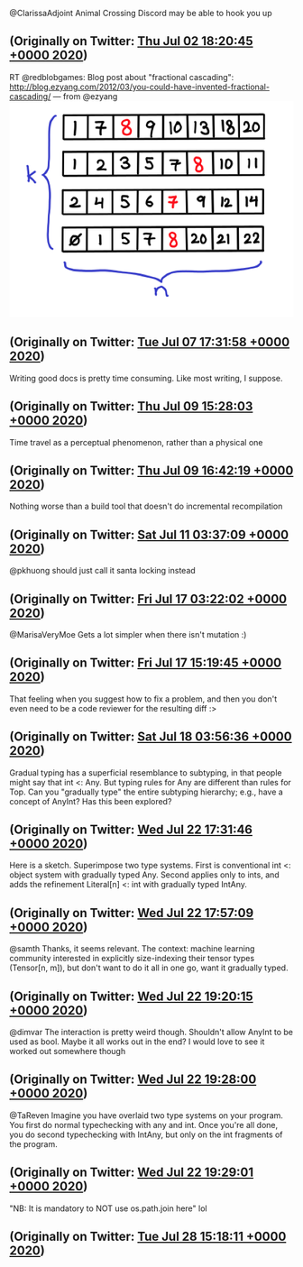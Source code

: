 @ClarissaAdjoint Animal Crossing Discord may be able to hook you up

(Originally on Twitter: [Thu Jul 02 18:20:45 +0000 2020](https://twitter.com/ezyang/status/1278755505226297344))
----
RT @redblobgames: Blog post about "fractional cascading": http://blog.ezyang.com/2012/03/you-could-have-invented-fractional-cascading/ — from @ezyang ![](media/1280555170812825601-EbzkgtTUYAA4rXO.png)

(Originally on Twitter: [Tue Jul 07 17:31:58 +0000 2020](https://twitter.com/ezyang/status/1280555170812825601))
----
Writing good docs is pretty time consuming. Like most writing, I suppose.

(Originally on Twitter: [Thu Jul 09 15:28:03 +0000 2020](https://twitter.com/ezyang/status/1281248758815211523))
----
Time travel as a perceptual phenomenon, rather than a physical one

(Originally on Twitter: [Thu Jul 09 16:42:19 +0000 2020](https://twitter.com/ezyang/status/1281267447790817285))
----
Nothing worse than a build tool that doesn't do incremental recompilation

(Originally on Twitter: [Sat Jul 11 03:37:09 +0000 2020](https://twitter.com/ezyang/status/1281794630435176451))
----
@pkhuong should just call it santa locking instead

(Originally on Twitter: [Fri Jul 17 03:22:02 +0000 2020](https://twitter.com/ezyang/status/1283965153986437121))
----
@MarisaVeryMoe Gets a lot simpler when there isn't mutation :)

(Originally on Twitter: [Fri Jul 17 15:19:45 +0000 2020](https://twitter.com/ezyang/status/1284145773488283648))
----
That feeling when you suggest how to fix a problem, and then you don't even need to be a code reviewer for the resulting diff :&gt;

(Originally on Twitter: [Sat Jul 18 03:56:36 +0000 2020](https://twitter.com/ezyang/status/1284336242965000193))
----
Gradual typing has a superficial resemblance to subtyping, in that people might say that int &lt;: Any. But typing rules for Any are different than rules for Top. Can you "gradually type" the entire subtyping hierarchy; e.g., have a concept of AnyInt? Has this been explored?

(Originally on Twitter: [Wed Jul 22 17:31:46 +0000 2020](https://twitter.com/ezyang/status/1285990937286651907))
----
Here is a sketch. Superimpose two type systems. First is conventional int &lt;: object system with gradually typed Any. Second applies only to ints, and adds the refinement Literal[n] &lt;: int with gradually typed IntAny.

(Originally on Twitter: [Wed Jul 22 17:57:09 +0000 2020](https://twitter.com/ezyang/status/1285997326184652800))
----
@samth Thanks, it seems relevant. The context: machine learning community interested in explicitly size-indexing their tensor types (Tensor[n, m]), but don't want to do it all in one go, want it gradually typed.

(Originally on Twitter: [Wed Jul 22 19:20:15 +0000 2020](https://twitter.com/ezyang/status/1286018236144918534))
----
@dimvar The interaction is pretty weird though. Shouldn't allow AnyInt to be used as bool. Maybe it all works out in the end? I would love to see it worked out somewhere though

(Originally on Twitter: [Wed Jul 22 19:28:00 +0000 2020](https://twitter.com/ezyang/status/1286020187741880322))
----
@TaReven Imagine you have overlaid two type systems on your program. You first do normal typechecking with any and int. Once you're all done, you do second typechecking with IntAny, but only on the int fragments of the program.

(Originally on Twitter: [Wed Jul 22 19:29:01 +0000 2020](https://twitter.com/ezyang/status/1286020444735381508))
----
"NB: It is mandatory to NOT use os.path.join here" lol

(Originally on Twitter: [Tue Jul 28 15:18:11 +0000 2020](https://twitter.com/ezyang/status/1288131648496828416))
----

